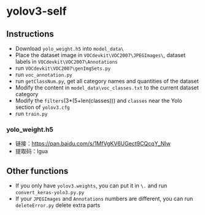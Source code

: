 yolov3-self
=============
Instructions
----------
* Download `yolo_weight.h5` into `model_data\`
* Place the dataset image in `VOCdevkit\VOC2007\JPEGImages\`, dataset labels in `VOCdevkit\VOC2007\Annotations`
* run `VOCdevkit\VOC2007\genImgSets.py`
* run `voc_annotation.py`
* run `getClassNum.py`, get all category names and quantities of the dataset
* Modify the content in `model_data\voc_classes.txt` to the current dataset category
* Modify the `filters`(3*(5+len(classes))) and `classes` near the Yolo section of `yolov3.cfg`
* run `train.py`

### yolo_weight.h5
* 链接：https://pan.baidu.com/s/1MfVgKV6UGect9CQcqY_NIw 
* 提取码：lgua

Other functions
----------
* If you only have `yolov3.weights`, you can put it in `\.` and run `convert_keras-yolo3.py.py`
* If your `JPEGImages` and `Annotations` numbers are different, you can run `deleteError.py` delete extra parts